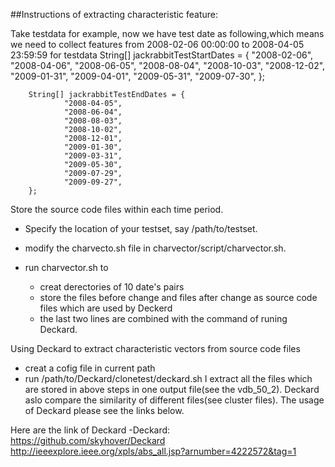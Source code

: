##Instructions of extracting characteristic feature:

Take testdata for example, now we have test date as following,which means we need to collect features from 2008-02-06 00:00:00 to 2008-04-05 23:59:59 for testdata
        String[] jackrabbitTestStartDates = {
    			"2008-02-06",
    			"2008-04-06",
    			"2008-06-05",
    			"2008-08-04",
    			"2008-10-03",
    			"2008-12-02",
    			"2009-01-31",
    			"2009-04-01",
    			"2009-05-31",
    			"2009-07-30",
    	};
    	
    	String[] jackrabbitTestEndDates = {
    			"2008-04-05",
    			"2008-06-04",
    			"2008-08-03",
    			"2008-10-02",
    			"2008-12-01",
    			"2009-01-30",
    			"2009-03-31",
    			"2009-05-30",
    			"2009-07-29",
    			"2009-09-27",
    	};
  Store the source code files within each time period.
 
 - Specify the location of your testset, say /path/to/testset.

 - modify the charvecto.sh file in charvector/script/charvector.sh.
 
 - run charvector.sh to 
     - creat derectories of 10 date's pairs
     - store the files before change and files after change as source code files which are used by
       Deckerd
     - the last two lines are combined with the command of runing Deckard.<br />

Using Deckard to extract characteristic vectors from source code files
 
 - creat a cofig file in current path
 - run /path/to/Deckard/clonetest/deckard.sh
 I extract all the files which are stored in above steps in one output file(see the vdb_50_2).  Deckard aslo compare the similarity of different files(see cluster files). The usage of Deckard please see the links below.
 
 
 Here are the link of Deckard
 -Deckard:<br />https://github.com/skyhover/Deckard<br />
 http://ieeexplore.ieee.org/xpls/abs_all.jsp?arnumber=4222572&tag=1
 
 
